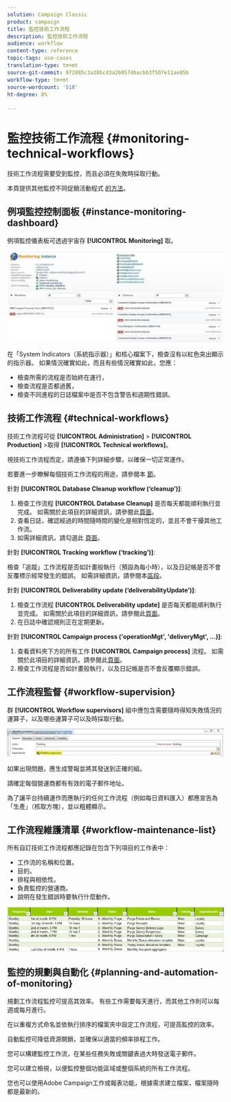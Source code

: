 ```yaml
---
solution: Campaign Classic
product: campaign
title: 監控技術工作流程
description: 監控技術工作流程
audience: workflow
content-type: reference
topic-tags: use-cases
translation-type: tm+mt
source-git-commit: 972885c3a38bcd3a260574bacbb3f507e11ae05b
workflow-type: tm+mt
source-wordcount: '518'
ht-degree: 8%

---
```



# 監控技術工作流程 {#monitoring-technical-workflows}

技術工作流程需要受到監控，而且必須在失敗時採取行動。

本頁提供其他監控不同促銷活動程式 [的方法](../../production/using/monitoring-guidelines.md)。

## 例項監控控制面板 {#instance-monitoring-dashboard}

例項監控儀表板可透過宇宙存 **[!UICONTROL Monitoring]** 取。

![](assets/monitoring_technical_workflows1.png)

在「System Indicators（系統指示器）」和核心檔案下，檢查沒有以紅色突出顯示的指示器。 如果情況確實如此，而且有些情況確實如此，您應：

* 檢查所需的流程是否始終在運行，
* 檢查流程是否都過舊，
* 檢查不同進程的日誌檔案中是否不包含警告和週期性錯誤。

## 技術工作流程 {#technical-workflows}

技術工作流程可從 **[!UICONTROL Administration]** > **[!UICONTROL Production]** >取得 **[!UICONTROL Technical workflows]**。

視技術工作流程而定，請遵循下列詳細步驟，以確保一切正常運作。

若要進一步瞭解每個技術工作流程的用途，請參閱本 [節](../../workflow/using/about-technical-workflows.md)。

針對 **[!UICONTROL Database Cleanup workflow (‘cleanup’)]**:

1. 檢查工作流程 **[!UICONTROL Database Cleanup]** 是否每天都能順利執行並完成。 如需關於此項目的詳細資訊，請參閱此[頁面](../../workflow/using/delivery.md)。
1. 查看日誌，確認經過的時間隨時間的變化是相對恆定的，並且不會干擾其他工作流。
1. 如需詳細資訊，請勾選此 [頁面](../../production/using/database-cleanup-workflow.md)。

針對 **[!UICONTROL Tracking workflow (‘tracking’)]**:

檢查「追蹤」工作流程是否如計畫般執行（預設為每小時），以及日記帳是否不會反覆標示經常發生的錯誤。 如需詳細資訊，請參閱本[區段](../../workflow/using/delivery.md)。

針對 **[!UICONTROL Deliverability update (‘deliverabilityUpdate’)]**:

1. 檢查工作流程 **[!UICONTROL Deliverability update]** 是否每天都能順利執行並完成。 如需關於此項目的詳細資訊，請參閱此[頁面](../../workflow/using/delivery.md)。
1. 在日誌中確認規則正在定期更新。

針對 **[!UICONTROL Campaign process ('operationMgt', 'deliveryMgt', ...)]**:

1. 查看資料夾下方的所有工作 **[!UICONTROL Campaign process]** 流程。 如需關於此項目的詳細資訊，請參閱此[頁面](../../workflow/using/campaign.md)。
1. 檢查工作流程是否如計畫般執行，以及日記帳是否不會反覆顯示錯誤。

## 工作流程監督 {#workflow-supervision}

群 **[!UICONTROL Workflow supervisors]** 組中應包含需要隨時得知失敗情況的運算子，以及哪些運算子可以及時採取行動。

![](assets/monitoring_technical_workflows3.png)

如果出現問題，應生成警報並將其發送到正確的組。

請確定每個營運商都有有效的電子郵件地址。

為了讓平台持續運作而應執行的任何工作流程（例如每日資料匯入）都應宣告為「生產」（核取方塊），並以粗體顯示。

## 工作流程維護清單 {#workflow-maintenance-list}

所有自訂技術工作流程都應記錄在包含下列項目的工作表中：

* 工作流的名稱和位置。
* 目的。
* 排程與相依性。
* 負責監控的營運商。
* 說明在發生錯誤時要執行什麼動作。

![](assets/monitoring_technical_workflows4.png)

## 監控的規劃與自動化 {#planning-and-automation-of-monitoring}

規劃工作流程監控可提高其效率。 有些工作需要每天進行，而其他工作則可以每週或每月進行。

在以重複方式命名並依執行排序的檔案夾中設定工作流程，可提高監控的效率。

自動監控可降低資源開銷，並確保以適當的頻率排程工作。

您可以構建監控工作流，在某些任務失敗或關鍵表過大時發送電子郵件。

您可以建立檢視，以便監控整個功能區域或整個系統的所有工作流程。

您也可以使用Adobe Campaign工作或報表功能，根據需求建立檔案，檔案隨時都是最新的。
